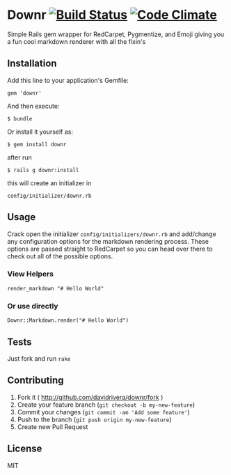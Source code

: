 # Downr [![Build Status](https://travis-ci.org/davidrivera/Downr.svg?branch=master)](https://travis-ci.org/davidrivera/Downr) [![Code Climate](https://codeclimate.com/github/davidrivera/Downr.png)](https://codeclimate.com/github/davidrivera/Downr)
Simple Rails gem wrapper for RedCarpet, Pygmentize, and Emoji giving you a fun cool markdown renderer with all the fixin's 

## Installation

Add this line to your application's Gemfile:

    gem 'downr'

And then execute:

    $ bundle

Or install it yourself as:

    $ gem install downr

after run 
    
    $ rails g downr:install

this will create an initializer in 
    
    config/initializer/downr.rb

## Usage

Crack open the initializer `config/initializers/downr.rb` and add/change any configuration options for the markdown rendering process. These options are passed straight to RedCarpet so you can head over there to check out all of the possible options.

### View Helpers

`render_markdown "# Hello World"`

### Or use directly

`Downr::Markdown.render("# Hello World")`

## Tests

Just fork and run `rake`

## Contributing

1. Fork it ( http://github.com/davidrivera/downr/fork )
2. Create your feature branch (`git checkout -b my-new-feature`)
3. Commit your changes (`git commit -am 'Add some feature'`)
4. Push to the branch (`git push origin my-new-feature`)
5. Create new Pull Request

## License

MIT
